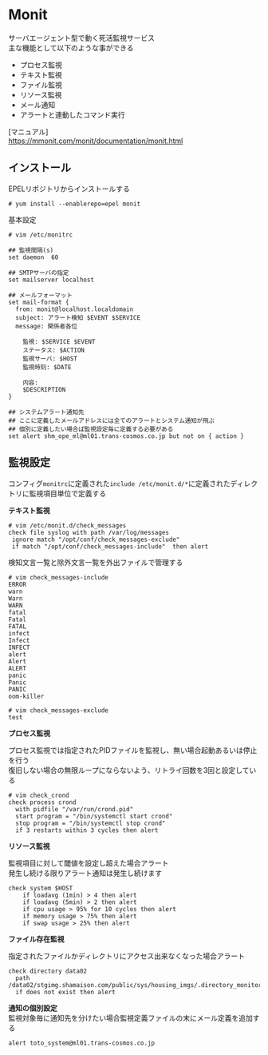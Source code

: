 # Monit
サーバエージェント型で動く死活監視サービス  
主な機能として以下のような事ができる  

* プロセス監視  
* テキスト監視  
* ファイル監視  
* リソース監視  
* メール通知  
* アラートと連動したコマンド実行  

[マニュアル]  
https://mmonit.com/monit/documentation/monit.html  

## インストール  

EPELリポジトリからインストールする  

```
# yum install --enablerepo=epel monit
```

基本設定  

```
# vim /etc/monitrc

## 監視間隔(s)
set daemon  60 

## SMTPサーバの指定
set mailserver localhost

## メールフォーマット
set mail-format {
  from: monit@localhost.localdomain
  subject: アラート検知 $EVENT $SERVICE
  message: 関係者各位
 
    監視: $SERVICE $EVENT
    ステータス: $ACTION
    監視サーバ: $HOST
    監視時刻: $DATE
 
    内容:
    $DESCRIPTION
}

## システムアラート通知先
## ここに定義したメールアドレスには全てのアラートとシステム通知が飛ぶ
## 個別に定義したい場合ば監視設定毎に定義する必要がある
set alert shm_ope_ml@ml01.trans-cosmos.co.jp but not on { action }
```

## 監視設定
コンフィグ`monitrc`に定義された`include /etc/monit.d/*`に定義されたディレクトリに監視項目単位で定義する  

**テキスト監視**  

```
# vim /etc/monit.d/check_messages
check file syslog with path /var/log/messages
 ignore match "/opt/conf/check_messages-exclude"
 if match "/opt/conf/check_messages-include"  then alert
```

検知文言一覧と除外文言一覧を外出ファイルで管理する  

```
# vim check_messages-include
ERROR
warn
Warn
WARN
fatal
Fatal
FATAL
infect
Infect
INFECT
alert
Alert
ALERT
panic
Panic
PANIC
oom-killer

# vim check_messages-exclude
test
```

**プロセス監視**  

プロセス監視では指定されたPIDファイルを監視し、無い場合起動あるいは停止を行う  
復旧しない場合の無限ループにならないよう、リトライ回数を3回と設定している  

```
# vim check_crond
check process crond
  with pidfile "/var/run/crond.pid"
  start program = "/bin/systemctl start crond"
  stop program = "/bin/systemctl stop crond"
  if 3 restarts within 3 cycles then alert
```

**リソース監視**  

監視項目に対して閾値を設定し超えた場合アラート  
発生し続ける限りアラート通知は発生し続けます  

```
check system $HOST
    if loadavg (1min) > 4 then alert
    if loadavg (5min) > 2 then alert
    if cpu usage > 95% for 10 cycles then alert
    if memory usage > 75% then alert
    if swap usage > 25% then alert
```

**ファイル存在監視**  

指定されたファイルかディレクトリにアクセス出来なくなった場合アラート  

```
check directory data02 
  path /data02/stgimg.shamaison.com/public/sys/housing_imgs/.directory_monitor
  if does not exist then alert
```

**通知の個別設定**  
監視対象毎に通知先を分けたい場合監視定義ファイルの末にメール定義を追加する  

```
alert toto_system@ml01.trans-cosmos.co.jp
```
